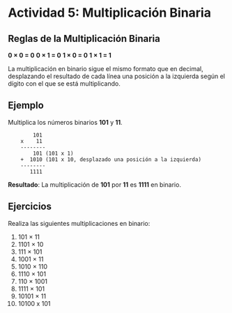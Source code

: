 # Actividad 5: Multiplicación Binaria

## Reglas de la Multiplicación Binaria

**0 × 0 = 0**
**0 × 1 = 0**
**1 × 0 = 0**
**1 × 1 = 1**

La multiplicación en binario sigue el mismo formato que en decimal, desplazando el resultado de cada línea una posición a la izquierda según el dígito con el que se está multiplicando.

## Ejemplo

Multiplica los números binarios **101** y **11**.

            101
        x    11
        --------
            101 (101 x 1)
        +  1010 (101 x 10, desplazado una posición a la izquierda)
        --------
           1111

**Resultado**: La multiplicación de **101** por **11** es **1111** en binario.

## Ejercicios

Realiza las siguientes multiplicaciones en binario:

1. 101 × 11
2. 1101 × 10
3. 111 × 101
4. 1001 × 11
5. 1010 × 110
6. 1110 × 101
7. 110 × 1001
8. 1111 × 101
9. 10101 × 11
10. 10100 x 101
